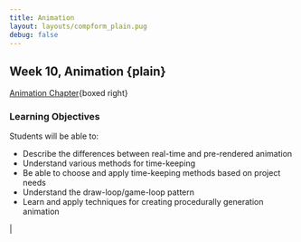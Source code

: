 ```yaml
---
title: Animation
layout: layouts/compform_plain.pug
debug: false
---
```


## Week 10, Animation {plain}

[Animation Chapter](../animation/index.html){boxed right}

### Learning Objectives
Students will be able to:
- Describe the differences between real-time and pre-rendered animation
- Understand various methods for time-keeping
- Be able to choose and apply time-keeping methods based on project needs
- Understand the draw-loop/game-loop pattern
- Learn and apply techniques for creating procedurally generation animation

<!-- 

### Schedule

| Duration | Time | Purpose  | Format     | Name                                         |
| -------- | ---- | -------- | ---------- | -------------------------------------------- |
| 10       | 3:50 | Engage   | Activity   | Homework Tagging                             |
| 30       | 4:00 | Review   | Critique   | Homework Review Questions                    |
| 10       | 4:30 | Engage   | Discussion | Homework Introduction + Guess Today's Topics |
| 10       | 4:40 | Study    | Lecture    | Intro + Slides                               |
| 10       | 4:50 | Engage   | Activity   | 2d6 vs 1d12 Dice Chart                       |
| 20       | 5:00 | Study    | Lecture    | The Methodical Application of Chance         |
| 5        | 5:20 | Activate | Discussion | Skyline Tactic Match                         |
| 10       | 5:25 | Break    | Break      | Break                                        |
| 10       | 5:35 | Study    | Lecture    | Pseudorandom vs Random                       |
| 15       | 5:45 | Activate | Activity   | Pencil + Paper LCG                           |
| 10       | 6:00 | Activate | Lecture    | Study Example                                |
| 20       | 6:10 | Activate | Coding     | In-class Challenges                          | --> |




<style> 
    .headless thead {
        display: none;
    }
</style>